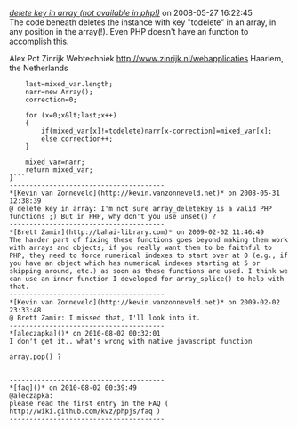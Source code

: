 *[delete key in array (not available in php!)]()* on 2008-05-27 16:22:45  
The code beneath deletes the instance with key &quot;todelete&quot; in an array, in any position in the array(!). Even PHP doesn't have an function to accomplish this.

Alex Pot
Zinrijk Webtechniek
http://www.zinrijk.nl/webapplicaties
Haarlem, the Netherlands

```function array_deletekey( mixed_var, todelete) {
	last=mixed_var.length;
	narr=new Array();
	correction=0;

	for (x=0;x&lt;last;x++)
	{
		if(mixed_var[x]!=todelete)narr[x-correction]=mixed_var[x];
		else correction++;
	}

	mixed_var=narr;
	return mixed_var;
}```
---------------------------------------
*[Kevin van Zonneveld](http://kevin.vanzonneveld.net)* on 2008-05-31 12:38:39  
@ delete key in array: I'm not sure array_deletekey is a valid PHP functions ;) But in PHP, why don't you use unset() ?
---------------------------------------
*[Brett Zamir](http://bahai-library.com)* on 2009-02-02 11:46:49  
The harder part of fixing these functions goes beyond making them work with arrays and objects; if you really want them to be faithful to PHP, they need to force numerical indexes to start over at 0 (e.g., if you have an object which has numerical indexes starting at 5 or skipping around, etc.) as soon as these functions are used. I think we can use an inner function I developed for array_splice() to help with that.
---------------------------------------
*[Kevin van Zonneveld](http://kevin.vanzonneveld.net)* on 2009-02-02 23:33:48  
@ Brett Zamir: I missed that, I'll look into it.
---------------------------------------
*[aleczapka]()* on 2010-08-02 00:32:01  
I don't get it.. what's wrong with native javascript function

array.pop() ?


---------------------------------------
*[faq]()* on 2010-08-02 00:39:49  
@aleczapka:
please read the first entry in the FAQ ( http://wiki.github.com/kvz/phpjs/faq )
---------------------------------------
